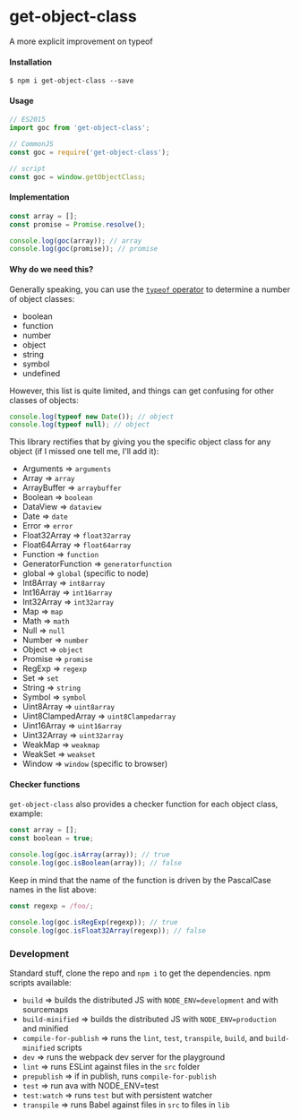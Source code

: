 # get-object-class

A more explicit improvement on typeof

#### Installation

```
$ npm i get-object-class --save
```

#### Usage

```javascript
// ES2015
import goc from 'get-object-class';

// CommonJS
const goc = require('get-object-class');

// script
const goc = window.getObjectClass;
```

#### Implementation

```javascript
const array = [];
const promise = Promise.resolve();

console.log(goc(array)); // array
console.log(goc(promise)); // promise
```

#### Why do we need this?

Generally speaking, you can use the [`typeof` operator](https://developer.mozilla.org/en-US/docs/Web/JavaScript/Reference/Global_Objects/String/replace) to determine a number of object classes:

* boolean
* function
* number
* object
* string
* symbol
* undefined

However, this list is quite limited, and things can get confusing for other classes of objects:

```javascript
console.log(typeof new Date()); // object
console.log(typeof null); // object
```

This library rectifies that by giving you the specific object class for any object (if I missed one tell me, I'll add it):

* Arguments => `arguments`
* Array => `array`
* ArrayBuffer => `arraybuffer`
* Boolean => `boolean`
* DataView => `dataview`
* Date => `date`
* Error => `error`
* Float32Array => `float32array`
* Float64Array => `float64array`
* Function => `function`
* GeneratorFunction => `generatorfunction`
* global => `global` (specific to node)
* Int8Array => `int8array`
* Int16Array => `int16array`
* Int32Array => `int32array`
* Map => `map`
* Math => `math`
* Null => `null`
* Number => `number`
* Object => `object`
* Promise => `promise`
* RegExp => `regexp`
* Set => `set`
* String => `string`
* Symbol => `symbol`
* Uint8Array => `uint8array`
* Uint8ClampedArray => `uint8Clampedarray`
* Uint16Array => `uint16array`
* Uint32Array => `uint32array`
* WeakMap => `weakmap`
* WeakSet => `weakset`
* Window => `window` (specific to browser)

#### Checker functions

`get-object-class` also provides a checker function for each object class, example:

```javascript
const array = [];
const boolean = true;

console.log(goc.isArray(array)); // true
console.log(goc.isBoolean(array)); // false
```

Keep in mind that the name of the function is driven by the PascalCase names in the list above:

```javascript
const regexp = /foo/;

console.log(goc.isRegExp(regexp)); // true
console.log(goc.isFloat32Array(regexp)); // false
```

### Development

Standard stuff, clone the repo and `npm i` to get the dependencies. npm scripts available:
* `build` => builds the distributed JS with `NODE_ENV=development` and with sourcemaps
* `build-minified` => builds the distributed JS with `NODE_ENV=production` and minified
* `compile-for-publish` => runs the `lint`, `test`, `transpile`, `build`, and `build-minified` scripts
* `dev` => runs the webpack dev server for the playground
* `lint` => runs ESLint against files in the `src` folder
* `prepublish` => if in publish, runs `compile-for-publish`
* `test` => run ava with NODE_ENV=test
* `test:watch` => runs `test` but with persistent watcher
* `transpile` => runs Babel against files in `src` to files in `lib`
